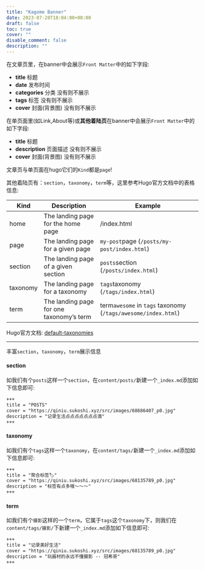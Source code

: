```yaml
---
title: "Kagome Banner"
date: 2023-07-28T18:04:00+08:00
draft: false
toc: true
cover: ""
disable_comment: false
description: ""
---
```

在文章页里，在banner中会展示`Front Matter`中的如下字段:
- **title** 标题
- **date** 发布时间
- **categories** 分类 没有则不展示
- **tags** 标签 没有则不展示
- **cover** 封面(背景图) 没有则不展示

在单页面里(如Link,About等)或**其他着陆页**在banner中会展示`Front Matter`中的如下字段:

- **title** 标题
- **description** 页面描述 没有则不展示
- **cover** 封面(背景图) 没有则不展示

文章页与单页面在hugo它们的`Kind`都是`page`!

其他着陆页有：`section`，`taxonomy`，`term`等，这里参考Hugo官方文档中的表格信息:

| Kind     | Description                              | Example                                                      |
|----------| ---------------------------------------- | ------------------------------------------------------------ |
| home     | The landing page for the home page       | /index.html                                                  |
| page     | The landing page for a given page        | `my-post`page (`/posts/my-post/index.html`)                  |
| section  | The landing page of a given section      | `posts`section (`/posts/index.html`)                         |
| taxonomy | The landing page for a taxonomy          | `tags`taxonomy (`/tags/index.html`)                          |
| term     | The landing page for one taxonomy’s term | term`awesome` in `tags` taxonomy (`/tags/awesome/index.html`) |

Hugo官方文档: [default-taxonomies](https://gohugo.io/content-management/taxonomies/#default-taxonomies)

------

丰富`section`，`taxonomy`，`term`展示信息

#### section

如我们有个`posts`这样一个`section`，在`content/posts/`新建一个`_index.md`添加如下信息即可:

```md
+++
title = "POSTS"
cover = "https://qiniu.sukoshi.xyz/src/images/68686407_p0.jpg"
description = "记录生活点点点点点点点滴"
+++
```

#### taxonomy

如我们有个`tags`这样一个`taxonomy`，在`content/tags/`新建一个`_index.md`添加如下信息即可:

```md
+++
title = "聚合标签🏷️"
cover = "https://qiniu.sukoshi.xyz/src/images/68135789_p0.jpg"
description = "标签有点多哦～～～"
+++
```

#### term

如我们有个`摄影`这样的一个`term`，它属于`tags`这个`taxonomy`下，则我们在`content/tags/摄影/`下新建一个`_index.md`添加如下信息即可:

```md
+++
title = "记录美好生活"
cover = "https://qiniu.sukoshi.xyz/src/images/68135789_p0.jpg"
description = "玩器材的永远不懂摄影 -- 冠希哥"
+++
```

